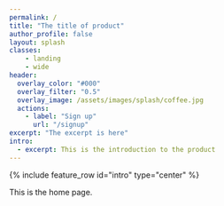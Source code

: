 ```yaml
---
permalink: /
title: "The title of product"
author_profile: false
layout: splash
classes:
    - landing
    - wide
header:
  overlay_color: "#000"
  overlay_filter: "0.5"
  overlay_image: /assets/images/splash/coffee.jpg
  actions:
    - label: "Sign up"
      url: "/signup"
excerpt: "The excerpt is here" 
intro:
  - excerpt: This is the introduction to the product
---
```

{% include feature_row id="intro" type="center" %}

This is the home page.
